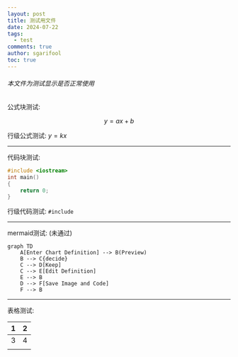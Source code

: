 ```yaml
---
layout: post
title: 测试用文件
date: 2024-07-22
tags:
  - test
comments: true
author: sgarifool
toc: true
---
```


###### 本文件为测试显示是否正常使用

<!-- more -->

公式块测试: 

$$
y = ax + b
$$

行级公式测试: $y = kx$

---

代码块测试: 

```cpp
#include <iostream>
int main()
{
	return 0;
}
```

行级代码测试: `#include`

---

mermaid测试: (未通过)

```mermaid
graph TD
    A[Enter Chart Definition] --> B(Preview)
    B --> C{decide}
    C --> D[Keep]
    C --> E[Edit Definition]
    E --> B
    D --> F[Save Image and Code]
    F --> B
```

---

表格测试: 

| 1   | 2   |
| --- | --- |
| 3   | 4   |
|     |     |
